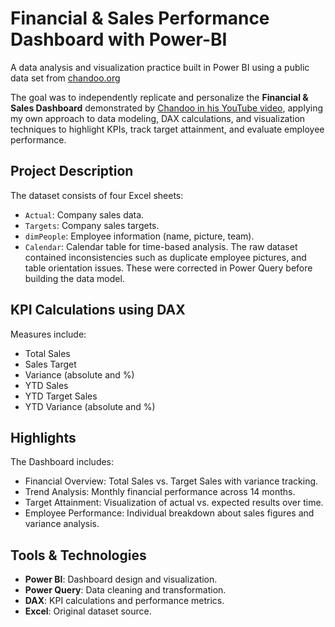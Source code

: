 # Financial & Sales Performance Dashboard with Power-BI
A data analysis and visualization practice built in Power BI using a public data set from [chandoo.org](https://chandoo.org/wp/)

The goal was to independently replicate and personalize the **Financial & Sales Dashboard** demonstrated by [Chandoo in his YouTube video](https://youtu.be/i3AR0gt9SHA?si=suMojILCSCgra5D2), applying my own approach to data modeling, DAX calculations, and visualization techniques to highlight KPIs, track target attainment, and evaluate employee performance.

## Project Description
The dataset consists of four Excel sheets:
-  `Actual`: Company sales data.
-  `Targets`: Company sales targets.
-  `dimPeople`: Employee information (name, picture, team).
-  `Calendar`: Calendar table for time-based analysis.
The raw dataset contained inconsistencies such as duplicate employee pictures, and table orientation issues. These were corrected in Power Query before building the data model.

## KPI Calculations using DAX
Measures include:
- Total Sales
- Sales Target
- Variance (absolute and %)
- YTD Sales
- YTD Target Sales
- YTD Variance (absolute and %)

## Highlights
The Dashboard includes:
- Financial Overview: Total Sales vs. Target Sales with variance tracking.
- Trend Analysis: Monthly financial performance across 14 months.
- Target Attainment: Visualization of actual vs. expected results over time.
- Employee Performance: Individual breakdown about sales figures and variance analysis.

## Tools & Technologies

- **Power BI**: Dashboard design and visualization.
- **Power Query**: Data cleaning and transformation.
- **DAX**: KPI calculations and performance metrics.
- **Excel**: Original dataset source.
